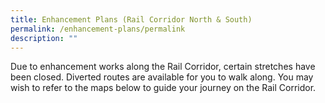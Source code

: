 ```yaml
---
title: Enhancement Plans (Rail Corridor North & South)
permalink: /enhancement-plans/permalink
description: ""
---
```

Due to enhancement works along the Rail Corridor, certain stretches have been closed. Diverted routes are available for you to walk along. You may wish to refer to the maps below to guide your journey on the Rail Corridor.

